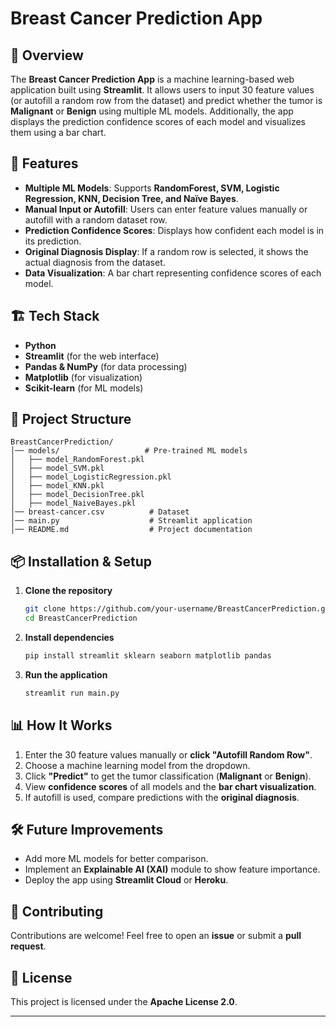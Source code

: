 # Breast Cancer Prediction App

## 📌 Overview
The **Breast Cancer Prediction App** is a machine learning-based web application built using **Streamlit**. It allows users to input 30 feature values (or autofill a random row from the dataset) and predict whether the tumor is **Malignant** or **Benign** using multiple ML models. Additionally, the app displays the prediction confidence scores of each model and visualizes them using a bar chart.

## 🚀 Features
- **Multiple ML Models**: Supports **RandomForest, SVM, Logistic Regression, KNN, Decision Tree, and Naïve Bayes**.
- **Manual Input or Autofill**: Users can enter feature values manually or autofill with a random dataset row.
- **Prediction Confidence Scores**: Displays how confident each model is in its prediction.
- **Original Diagnosis Display**: If a random row is selected, it shows the actual diagnosis from the dataset.
- **Data Visualization**: A bar chart representing confidence scores of each model.

## 🏗️ Tech Stack
- **Python**
- **Streamlit** (for the web interface)
- **Pandas & NumPy** (for data processing)
- **Matplotlib** (for visualization)
- **Scikit-learn** (for ML models)

## 📂 Project Structure
```
BreastCancerPrediction/
│── models/                   # Pre-trained ML models
│   ├── model_RandomForest.pkl
│   ├── model_SVM.pkl
│   ├── model_LogisticRegression.pkl
│   ├── model_KNN.pkl
│   ├── model_DecisionTree.pkl
│   ├── model_NaiveBayes.pkl
│── breast-cancer.csv          # Dataset
│── main.py                    # Streamlit application
│── README.md                  # Project documentation
```

## 📦 Installation & Setup
1. **Clone the repository**
   ```sh
   git clone https://github.com/your-username/BreastCancerPrediction.git
   cd BreastCancerPrediction
   ```
2. **Install dependencies**
   ```sh
   pip install streamlit sklearn seaborn matplotlib pandas
   ```
3. **Run the application**
   ```sh
   streamlit run main.py
   ```

## 📊 How It Works
1. Enter the 30 feature values manually or **click "Autofill Random Row"**.
2. Choose a machine learning model from the dropdown.
3. Click **"Predict"** to get the tumor classification (**Malignant** or **Benign**).
4. View **confidence scores** of all models and the **bar chart visualization**.
5. If autofill is used, compare predictions with the **original diagnosis**.

## 🛠️ Future Improvements
- Add more ML models for better comparison.
- Implement an **Explainable AI (XAI)** module to show feature importance.
- Deploy the app using **Streamlit Cloud** or **Heroku**.

## 🤝 Contributing
Contributions are welcome! Feel free to open an **issue** or submit a **pull request**.

## 📄 License
This project is licensed under the **Apache License 2.0**.

---